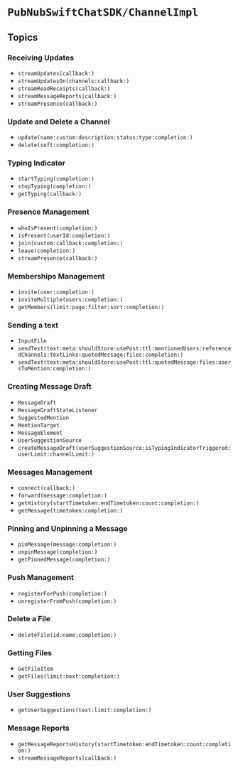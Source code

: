 # ``PubNubSwiftChatSDK/ChannelImpl``

## Topics

### Receiving Updates

- ``streamUpdates(callback:)``
- ``streamUpdatesOn(channels:callback:)``
- ``streamReadReceipts(callback:)``
- ``streamMessageReports(callback:)``
- ``streamPresence(callback:)``

### Update and Delete a Channel

- ``update(name:custom:description:status:type:completion:)``
- ``delete(soft:completion:)``

### Typing Indicator

- ``startTyping(completion:)``
- ``stopTyping(completion:)``
- ``getTyping(callback:)``

### Presence Management

- ``whoIsPresent(completion:)``
- ``isPresent(userId:completion:)``
- ``join(custom:callback:completion:)``
- ``leave(completion:)``
- ``streamPresence(callback:)``

### Memberships Management

- ``invite(user:completion:)``
- ``inviteMultiple(users:completion:)``
- ``getMembers(limit:page:filter:sort:completion:)``

### Sending a text

- ``InputFile``
- ``sendText(text:meta:shouldStore:usePost:ttl:mentionedUsers:referencedChannels:textLinks:quotedMessage:files:completion:)``
- ``sendText(text:meta:shouldStore:usePost:ttl:quotedMessage:files:usersToMention:completion:)``

### Creating Message Draft

- ``MessageDraft``
- ``MessageDraftStateListener``
- ``SuggestedMention``
- ``MentionTarget``
- ``MessageElement``
- ``UserSuggestionSource``
- ``createMessageDraft(userSuggestionSource:isTypingIndicatorTriggered:userLimit:channelLimit:)``

### Messages Management

- ``connect(callback:)``
- ``forward(message:completion:)``
- ``getHistory(startTimetoken:endTimetoken:count:completion:)``
- ``getMessage(timetoken:completion:)``

### Pinning and Unpinning a Message

- ``pinMessage(message:completion:)``
- ``unpinMessage(completion:)``
- ``getPinnedMessage(completion:)``

### Push Management

- ``registerForPush(completion:)``
- ``unregisterFromPush(completion:)``

### Delete a File

- ``deleteFile(id:name:completion:)``

### Getting Files

- ``GetFileItem``
- ``getFiles(limit:next:completion:)``

### User Suggestions 

- ``getUserSuggestions(text:limit:completion:)``

### Message Reports

- ``getMessageReportsHistory(startTimetoken:endTimetoken:count:completion:)``
- ``streamMessageReports(callback:)``
